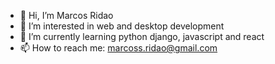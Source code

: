 - 👋 Hi, I’m Marcos Ridao
- 👀 I’m interested in web and desktop development
- 🌱 I’m currently learning python django, javascript and react
- 📫 How to reach me: marcoss.ridao@gmail.com

<!---
maxmarcos84/maxmarcos84 is a ✨ special ✨ repository because its `README.md` (this file) appears on your GitHub profile.
You can click the Preview link to take a look at your changes.
--->

